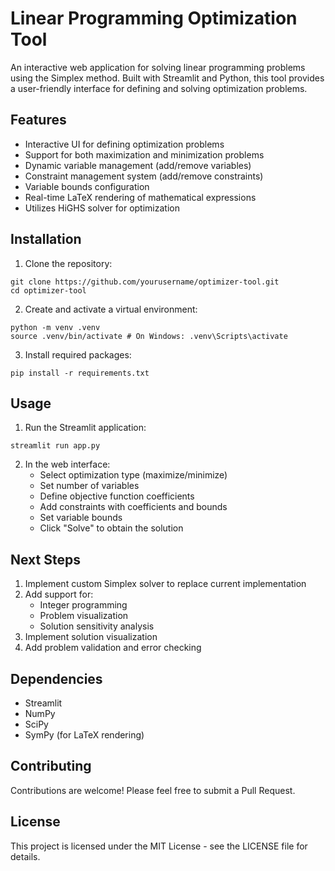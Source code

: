 # Linear Programming Optimization Tool

An interactive web application for solving linear programming problems using the Simplex method. Built with Streamlit and Python, this tool provides a user-friendly interface for defining and solving optimization problems.

## Features

- Interactive UI for defining optimization problems
- Support for both maximization and minimization problems
- Dynamic variable management (add/remove variables)
- Constraint management system (add/remove constraints)
- Variable bounds configuration
- Real-time LaTeX rendering of mathematical expressions
- Utilizes HiGHS solver for optimization

## Installation

1. Clone the repository:
```
git clone https://github.com/yourusername/optimizer-tool.git
cd optimizer-tool
```
2. Create and activate a virtual environment:
```
python -m venv .venv
source .venv/bin/activate # On Windows: .venv\Scripts\activate
```
3. Install required packages:
```
pip install -r requirements.txt
```

## Usage

1. Run the Streamlit application:
```
streamlit run app.py
```

2. In the web interface:
   - Select optimization type (maximize/minimize)
   - Set number of variables
   - Define objective function coefficients
   - Add constraints with coefficients and bounds
   - Set variable bounds
   - Click "Solve" to obtain the solution

## Next Steps

1. Implement custom Simplex solver to replace current implementation
2. Add support for:
   - Integer programming
   - Problem visualization
   - Solution sensitivity analysis
4. Implement solution visualization
5. Add problem validation and error checking

## Dependencies

- Streamlit
- NumPy
- SciPy
- SymPy (for LaTeX rendering)

## Contributing

Contributions are welcome! Please feel free to submit a Pull Request.

## License

This project is licensed under the MIT License - see the LICENSE file for details.
